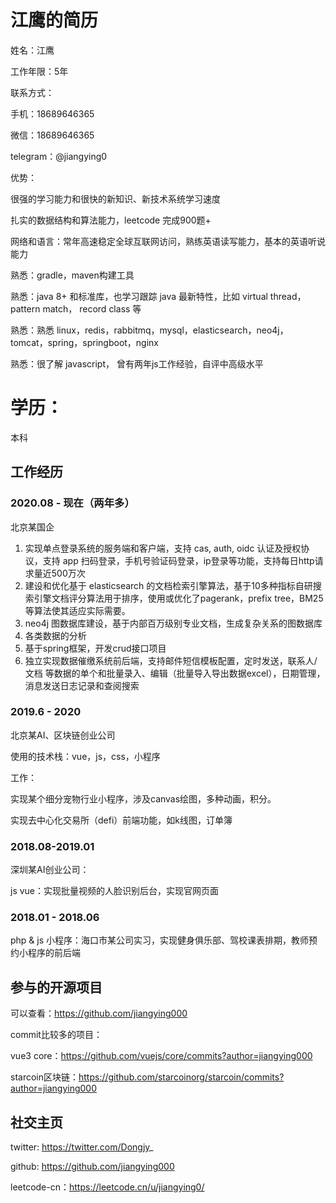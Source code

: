 # 江鹰的简历

姓名：江鹰

工作年限：5年

联系方式：

手机：18689646365

微信：18689646365

telegram：@jiangying0

优势：

很强的学习能力和很快的新知识、新技术系统学习速度

扎实的数据结构和算法能力，leetcode 完成900题+

网络和语言：常年高速稳定全球互联网访问，熟练英语读写能力，基本的英语听说能力

熟悉：gradle，maven构建工具

熟悉：java 8+ 和标准库，也学习跟踪 java 最新特性，比如 virtual thread， pattern match， record class 等

熟悉：熟悉 linux，redis，rabbitmq，mysql，elasticsearch，neo4j，tomcat，spring，springboot，nginx

熟悉：很了解 javascript， 曾有两年js工作经验，自评中高级水平

# 学历：
本科

## 工作经历

### 2020.08 - 现在（两年多）

北京某国企

1. 实现单点登录系统的服务端和客户端，支持 cas, auth, oidc 认证及授权协议，支持 app 扫码登录，手机号验证码登录，ip登录等功能，支持每日http请求量近500万次
2. 建设和优化基于 elasticsearch 的文档检索引擎算法，基于10多种指标自研搜索引擎文档评分算法用于排序，使用或优化了pagerank，prefix tree，BM25等算法使其适应实际需要。
3. neo4j 图数据库建设，基于内部百万级别专业文档，生成复杂关系的图数据库
4. 各类数据的分析
5. 基于spring框架，开发crud接口项目
6. 独立实现数据催缴系统前后端，支持邮件短信模板配置，定时发送，联系人/文档 等数据的单个和批量录入、编辑（批量导入导出数据excel），日期管理，消息发送日志记录和查阅搜索


### 2019.6 - 2020

北京某AI、区块链创业公司

使用的技术栈：vue，js，css，小程序

工作：

实现某个细分宠物行业小程序，涉及canvas绘图，多种动画，积分。

实现去中心化交易所（defi）前端功能，如k线图，订单簿

### 2018.08-2019.01

深圳某AI创业公司：

js vue：实现批量视频的人脸识别后台，实现官网页面


### 2018.01 - 2018.06

php & js 小程序：海口市某公司实习，实现健身俱乐部、驾校课表排期，教师预约小程序的前后端

## 参与的开源项目
可以查看：https://github.com/jiangying000

commit比较多的项目：

vue3 core：https://github.com/vuejs/core/commits?author=jiangying000

starcoin区块链：https://github.com/starcoinorg/starcoin/commits?author=jiangying000

## 社交主页
twitter: https://twitter.com/Dongjy_

github: https://github.com/jiangying000

leetcode-cn：https://leetcode.cn/u/jiangying0/

